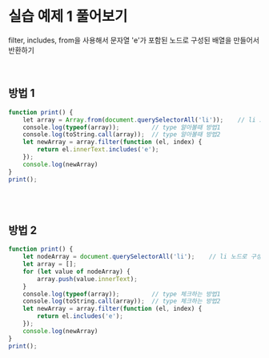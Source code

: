 # 실습 예제 1 풀어보기
filter, includes, from을 사용해서 문자열 'e'가 포함된 노드로 구성된 배열을 만들어서 반환하기

<br>

## 방법 1

```javascript
function print() {
    let array = Array.from(document.querySelectorAll('li'));    // li 노드로 구성된 배열
    console.log(typeof(array));			// type 알아볼때 방법1
    console.log(toString.call(array));	// type 알아볼때 방법2
    let newArray = array.filter(function (el, index) {
        return el.innerText.includes('e');
    });
    console.log(newArray)
}
print();
```

<br><br>

## 방법 2
```javascript
function print() {
    let nodeArray = document.querySelectorAll('li');    // li 노드로 구성된 배열
    let array = [];
    for (let value of nodeArray) {
        array.push(value.innerText);
    }
    console.log(typeof(array));			// type 체크하는 방법1
    console.log(toString.call(array));	// type 체크하는 방법2
    let newArray = array.filter(function (el, index) {
        return el.includes('e');
    });
    console.log(newArray)
}
print();
```
